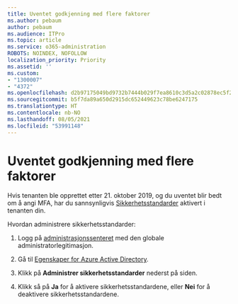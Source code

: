 ```yaml
---
title: Uventet godkjenning med flere faktorer
ms.author: pebaum
author: pebaum
ms.audience: ITPro
ms.topic: article
ms.service: o365-administration
ROBOTS: NOINDEX, NOFOLLOW
localization_priority: Priority
ms.assetid: ''
ms.custom:
- "1300007"
- "4372"
ms.openlocfilehash: d2b97175049bd9732b7444b029f7ea8610c3d5a2c02878ec5f20ded916baadd5
ms.sourcegitcommit: b5f7da89a650d2915dc652449623c78be6247175
ms.translationtype: HT
ms.contentlocale: nb-NO
ms.lasthandoff: 08/05/2021
ms.locfileid: "53991148"
---
```

# <a name="unexpected-multi-factor-authentication"></a>Uventet godkjenning med flere faktorer

Hvis tenanten ble opprettet etter 21. oktober 2019, og du uventet blir bedt om å angi MFA, har du sannsynligvis [Sikkerhetsstandarder](https://aka.ms/securitydefaults) aktivert i tenanten din. 

Hvordan administrere sikkerhetsstandarder:

1. Logg på [administrasjonssenteret](https://go.microsoft.com/fwlink/p/?linkid=834822) med den globale administratorlegitimasjon.

2. Gå til [Egenskaper for Azure Active Directory](https://portal.azure.com/#blade/Microsoft_AAD_IAM/ActiveDirectoryMenuBlade/Properties).

3. Klikk på **Administrer sikkerhetsstandarder** nederst på siden.

4. Klikk så på **Ja** for å aktivere sikkerhetsstandardene, eller **Nei** for å deaktivere sikkerhetsstandardene.
